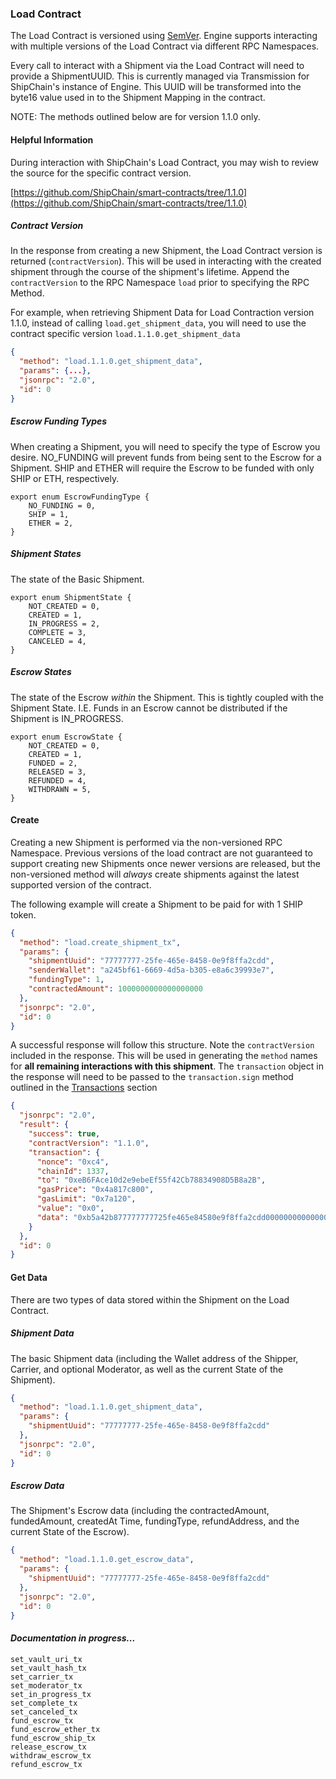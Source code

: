 ### Load Contract

The Load Contract is versioned using [SemVer](https://semver.org/). Engine supports interacting with
multiple versions of the Load Contract via different RPC Namespaces.

Every call to interact with a Shipment via the Load Contract will need to provide a ShipmentUUID.
This is currently managed via Transmission for ShipChain's instance of Engine. This UUID will be
transformed into the byte16 value used in to the Shipment Mapping in the contract.

NOTE: The methods outlined below are for version 1.1.0 only.

#### Helpful Information

During interaction with ShipChain's Load Contract, you may wish to review the source for the
specific contract version.

[https://github.com/ShipChain/smart-contracts/tree/1.1.0](https://github.com/ShipChain/smart-contracts/tree/1.1.0)

##### Contract Version

In the response from creating a new Shipment, the Load Contract version is returned
(`contractVersion`). This will be used in interacting with the created shipment through the course
of the shipment's lifetime. Append the `contractVersion` to the RPC Namespace `load` prior to
specifying the RPC Method.

For example, when retrieving Shipment Data for Load Contraction version 1.1.0, instead of calling
`load.get_shipment_data`, you will need to use the contract specific version
`load.1.1.0.get_shipment_data`

```JSON
{
  "method": "load.1.1.0.get_shipment_data",
  "params": {...},
  "jsonrpc": "2.0",
  "id": 0
}
```

##### Escrow Funding Types

When creating a Shipment, you will need to specify the type of Escrow you desire. NO_FUNDING will
prevent funds from being sent to the Escrow for a Shipment. SHIP and ETHER will require the Escrow
to be funded with only SHIP or ETH, respectively.

```JS
export enum EscrowFundingType {
    NO_FUNDING = 0,
    SHIP = 1,
    ETHER = 2,
}
```

##### Shipment States

The state of the Basic Shipment.

```JS
export enum ShipmentState {
    NOT_CREATED = 0,
    CREATED = 1,
    IN_PROGRESS = 2,
    COMPLETE = 3,
    CANCELED = 4,
}
```

##### Escrow States

The state of the Escrow _within_ the Shipment. This is tightly coupled
with the Shipment State. I.E. Funds in an Escrow cannot be distributed
if the Shipment is IN_PROGRESS.

```JS
export enum EscrowState {
    NOT_CREATED = 0,
    CREATED = 1,
    FUNDED = 2,
    RELEASED = 3,
    REFUNDED = 4,
    WITHDRAWN = 5,
}
```

#### Create

Creating a new Shipment is performed via the non-versioned RPC
Namespace. Previous versions of the load contract are not guaranteed to
support creating new Shipments once newer versions are released, but the
non-versioned method will _always_ create shipments against the latest
supported version of the contract.

The following example will create a Shipment to be paid for with 1 SHIP token.

```JSON
{
  "method": "load.create_shipment_tx",
  "params": {
    "shipmentUuid": "77777777-25fe-465e-8458-0e9f8ffa2cdd",
    "senderWallet": "a245bf61-6669-4d5a-b305-e8a6c39993e7",
    "fundingType": 1,
    "contractedAmount": 1000000000000000000
  },
  "jsonrpc": "2.0",
  "id": 0
}
```

A successful response will follow this structure. Note the `contractVersion` included in the
response. This will be used in generating the `method` names for **all remaining interactions with
this shipment**. The `transaction` object in the response will need to be passed to the
`transaction.sign` method outlined in the [Transactions](#transactions) section

```JSON
{
  "jsonrpc": "2.0",
  "result": {
    "success": true,
    "contractVersion": "1.1.0",
    "transaction": {
      "nonce": "0xc4",
      "chainId": 1337,
      "to": "0xeB6FAce10d2e9ebeEf55f42Cb78834908D5B8a2B",
      "gasPrice": "0x4a817c800",
      "gasLimit": "0x7a120",
      "value": "0x0",
      "data": "0xb5a42b877777777725fe465e84580e9f8ffa2cdd0000000000000000000000000000000000000000000000000000000000000000000000000000000000000000000000010000000000000000000000000000000000000000000000000de0b6b3a7640000"
    }
  },
  "id": 0
}
```

#### Get Data

There are two types of data stored within the Shipment on the Load Contract.

##### Shipment Data

The basic Shipment data (including the Wallet address of the Shipper, Carrier, and optional
Moderator, as well as the current State of the Shipment).

```JSON
{
  "method": "load.1.1.0.get_shipment_data",
  "params": {
    "shipmentUuid": "77777777-25fe-465e-8458-0e9f8ffa2cdd"
  },
  "jsonrpc": "2.0",
  "id": 0
}
```

##### Escrow Data

The Shipment's Escrow data (including the contractedAmount, fundedAmount, createdAt Time,
fundingType, refundAddress, and the current State of the Escrow).

```JSON
{
  "method": "load.1.1.0.get_escrow_data",
  "params": {
    "shipmentUuid": "77777777-25fe-465e-8458-0e9f8ffa2cdd"
  },
  "jsonrpc": "2.0",
  "id": 0
}
```

#### _Documentation in progress..._

```
set_vault_uri_tx
set_vault_hash_tx
set_carrier_tx
set_moderator_tx
set_in_progress_tx
set_complete_tx
set_canceled_tx
fund_escrow_tx
fund_escrow_ether_tx
fund_escrow_ship_tx
release_escrow_tx
withdraw_escrow_tx
refund_escrow_tx
```